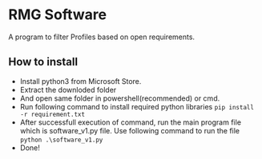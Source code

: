 # RMG Software 
A program to filter Profiles based on open requirements.

## How to install

-  Install python3 from Microsoft Store.
-  Extract the downloded folder
-  And open same folder in powershell(recommended) or cmd.
-  Run following command to install required python libraries
          ``` pip install -r requirement.txt ```
-  After successfull execution of command, run the main program file which is software_v1.py file. Use following command to run the file
        ``` python .\software_v1.py ```
- Done!  


